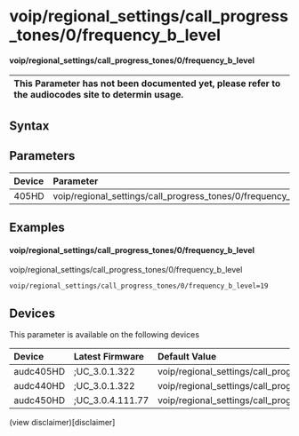 ﻿---
description: voip/regional_settings/call_progress_tones/0/frequency_b_level
search: false
---

# voip/regional_settings/call_progress_tones/0/frequency_b_level

#### voip/regional_settings/call_progress_tones/0/frequency_b_level


| This Parameter has not been documented yet, please refer to the audiocodes site to determin usage.  | 
| :--- |

## Syntax

## Parameters
|Device|Parameter|value|Description|
|:---|:---|:---|:---|
| 405HD | voip/regional_settings/call_progress_tones/0/frequency_b_level |  |  |

## Examples
#### voip/regional_settings/call_progress_tones/0/frequency_b_level

voip/regional_settings/call_progress_tones/0/frequency_b_level

```
voip/regional_settings/call_progress_tones/0/frequency_b_level=19
```

## Devices
This parameter is available on the following devices

| Device | Latest Firmware | Default Value |
|:---|:---|:---|
| audc405HD | ;UC_3.0.1.322 | voip/regional_settings/call_progress_tones/0/frequency_b_level=19 
| audc440HD | ;UC_3.0.1.322 | voip/regional_settings/call_progress_tones/0/frequency_b_level=19 
| audc450HD | ;UC_3.0.4.111.77 | voip/regional_settings/call_progress_tones/0/frequency_b_level=19 

(view disclaimer)[disclaimer]
